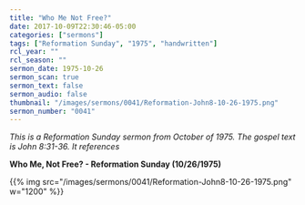 ```yaml
---
title: "Who Me Not Free?"
date: 2017-10-09T22:30:46-05:00
categories: ["sermons"]
tags: ["Reformation Sunday", "1975", "handwritten"]
rcl_year: ""
rcl_season: ""
sermon_date: 1975-10-26
sermon_scan: true
sermon_text: false
sermon_audio: false
thumbnail: "/images/sermons/0041/Reformation-John8-10-26-1975.png"
sermon_number: "0041"
---
```

_This is a Reformation Sunday sermon from October of 1975.  The gospel text is John 8:31-36. It references_

<!--more-->

**Who Me, Not Free? - Reformation Sunday (10/26/1975)**

{{% img src="/images/sermons/0041/Reformation-John8-10-26-1975.png" w="1200" %}}
